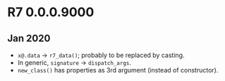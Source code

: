 # R7 0.0.0.9000

## Jan 2020

* `x@.data` -> `r7_data()`; probably to be replaced by casting.
* In generic, `signature` -> `dispatch_args`.
* `new_class()` has properties as 3rd argument (instead of constructor).
